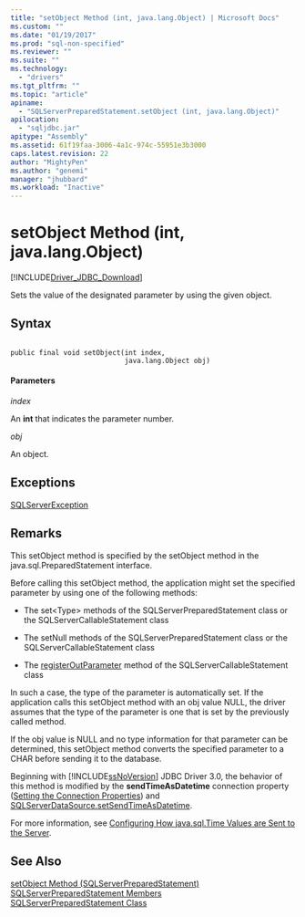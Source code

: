 ```yaml
---
title: "setObject Method (int, java.lang.Object) | Microsoft Docs"
ms.custom: ""
ms.date: "01/19/2017"
ms.prod: "sql-non-specified"
ms.reviewer: ""
ms.suite: ""
ms.technology: 
  - "drivers"
ms.tgt_pltfrm: ""
ms.topic: "article"
apiname: 
  - "SQLServerPreparedStatement.setObject (int, java.lang.Object)"
apilocation: 
  - "sqljdbc.jar"
apitype: "Assembly"
ms.assetid: 61f19faa-3006-4a1c-974c-55951e3b3000
caps.latest.revision: 22
author: "MightyPen"
ms.author: "genemi"
manager: "jhubbard"
ms.workload: "Inactive"
---
```

# setObject Method (int, java.lang.Object)
[!INCLUDE[Driver_JDBC_Download](../../../includes/driver_jdbc_download.md)]

  Sets the value of the designated parameter by using the given object.  
  
## Syntax  
  
```  
  
public final void setObject(int index,  
                            java.lang.Object obj)  
```  
  
#### Parameters  
 *index*  
  
 An **int** that indicates the parameter number.  
  
 *obj*  
  
 An object.  
  
## Exceptions  
 [SQLServerException](../../../connect/jdbc/reference/sqlserverexception-class.md)  
  
## Remarks  
 This setObject method is specified by the setObject method in the java.sql.PreparedStatement interface.  
  
 Before calling this setObject method, the application might set the specified parameter by using one of the following methods:  
  
-   The set\<Type> methods of the SQLServerPreparedStatement class or the SQLServerCallableStatement class  
  
-   The setNull methods of the SQLServerPreparedStatement class or the SQLServerCallableStatement class  
  
-   The [registerOutParameter](../../../connect/jdbc/reference/registeroutparameter-method-sqlservercallablestatement.md) method of the SQLServerCallableStatement class  
  
 In such a case, the type of the parameter is automatically set. If the application calls this setObject method with an obj value NULL, the driver assumes that the type of the parameter is one that is set by the previously called method.  
  
 If the obj value is NULL and no type information for that parameter can be determined, this setObject method converts the specified parameter to a CHAR before sending it to the database.  
  
 Beginning with [!INCLUDE[ssNoVersion](../../../includes/ssnoversion_md.md)] JDBC Driver 3.0, the behavior of this method is modified by the **sendTimeAsDatetime** connection property ([Setting the Connection Properties](../../../connect/jdbc/setting-the-connection-properties.md)) and [SQLServerDataSource.setSendTimeAsDatetime](../../../connect/jdbc/reference/setsendtimeasdatetime-method-sqlserverdatasource.md).  
  
 For more information, see [Configuring How java.sql.Time Values are Sent to the Server](../../../connect/jdbc/configuring-how-java-sql-time-values-are-sent-to-the-server.md).  
  
## See Also  
 [setObject Method &#40;SQLServerPreparedStatement&#41;](../../../connect/jdbc/reference/setobject-method-sqlserverpreparedstatement.md)   
 [SQLServerPreparedStatement Members](../../../connect/jdbc/reference/sqlserverpreparedstatement-members.md)   
 [SQLServerPreparedStatement Class](../../../connect/jdbc/reference/sqlserverpreparedstatement-class.md)  
  
  
